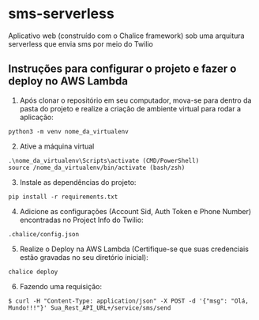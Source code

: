 # sms-serverless
Aplicativo web (construído com o Chalice framework) sob uma arquitura serverless que envia sms por meio do Twilio

<h2> Instruções para configurar o projeto e fazer o deploy no AWS Lambda </h2>

1. Após clonar o repositório em seu computador, mova-se para dentro da pasta do projeto e realize a criação de ambiente virtual para rodar a aplicação:
```
python3 -m venv nome_da_virtualenv
```

2. Ative a máquina virtual
```
.\nome_da_virtualenv\Scripts\activate (CMD/PowerShell) 
source /nome_da_virtualenv/bin/activate (bash/zsh)
```

3. Instale as dependências do projeto:

```
pip install -r requirements.txt
```

4. Adicione as configurações (Account Sid, Auth Token e Phone Number) encontradas no Project Info do Twilio:

```
.chalice/config.json
```

5. Realize o Deploy na AWS Lambda (Certifique-se que suas credenciais estão gravadas no seu diretório inicial):
```
chalice deploy
```

6. Fazendo uma requisição:
```
$ curl -H "Content-Type: application/json" -X POST -d '{"msg": "Olá, Mundo!!!"}' Sua_Rest_API_URL+/service/sms/send
```
